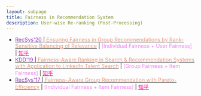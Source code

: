 ```yaml
---
layout: subpage
title: Fairness in Recommendation System
description: User-wise Re-ranking (Post-Processing)
---
```


<!-- - [<font color="DarkOrchid">' </font>\|<font color="DarkSalmon"> </font>]() \| <font color="Violet">[ Fairness +  Fairness]</font> \| [<font color="DeepPink">知乎</font>]() -->
- [<font color="DarkOrchid">RecSys'20 </font>\|<font color="DarkSalmon"> Ensuring Fairness in Group Recommendations by Rank-Sensitive Balancing of Relevance</font>](https://dl.acm.org/doi/10.1145/3383313.3412232) \| <font color="Violet">[Individual Fairness + User Fairness]</font> \| [<font color="DeepPink">知乎</font>](https://zhuanlan.zhihu.com/p/437890312)
- [<font color="DarkOrchid">KDD'19 </font>\|<font color="DarkSalmon"> Fairness-Aware Ranking in Search & Recommendation Systems with Application to LinkedIn Talent Search</font>](https://dl.acm.org/doi/10.1145/3292500.3330691) \| <font color="Violet">[Group Fairness + Item Fairness]</font> \| [<font color="DeepPink">知乎</font>](https://zhuanlan.zhihu.com/p/467143453)
- [<font color="DarkOrchid">RecSys'17 </font>\|<font color="DarkSalmon"> Fairness-Aware Group Recommendation with Pareto-Efficiency</font>](https://dl.acm.org/doi/abs/10.1145/3109859.3109887?casa_token=zG5w6bgEsOgAAAAA:qF8QXuVlSVPBuT0MUbwVRA9Lq_iYQQrOukpZI6agHjR-9L03j-ysVfQKZ262Bn_0M_xzrzngTd7Mdw) \| <font color="Violet">[Individual Fairness + Item Fairness]</font> \| [<font color="DeepPink">知乎</font>](https://zhuanlan.zhihu.com/p/481448033)
